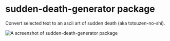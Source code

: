 # sudden-death-generator package

Convert selected text to an ascii art of sudden death (aka totsuzen-no-shi).

![A screenshot of sudden-death-generator package](https://raw.githubusercontent.com/oinume/atom-sudden-death-generator/master/atom-sudden-death-generator.gif)
